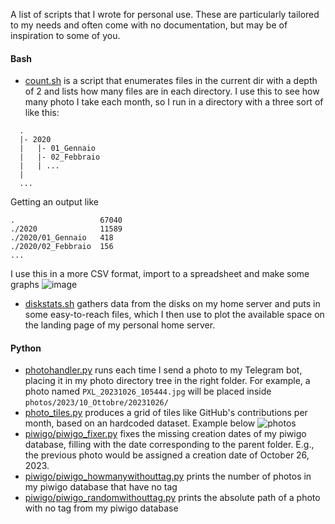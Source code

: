 A list of scripts that I wrote for personal use. These are particularly tailored to my needs and often come with no documentation, but may be of inspiration to some of you.

#### Bash
- [count.sh](https://github.com/fexed/scripts/blob/main/bash/count.sh) is a script that enumerates files in the current dir with a depth of 2 and lists how many files are in each directory. I use this to see how many photo I take each month, so I run in a directory with a three sort of like this:
```
  .
  |- 2020
  |   |- 01_Gennaio
  |   |- 02_Febbraio
  |   | ...
  |
  ...
```
Getting an output like
```
.                   67040
./2020              11589
./2020/01_Gennaio   418
./2020/02_Febbraio  156
...
```
I use this in a more CSV format, import to a spreadsheet and make some graphs
![image](https://github.com/fexed/scripts/assets/5090316/f2a23625-b2c5-46ed-9da4-82d44a3d6d6c)

- [diskstats.sh](https://github.com/fexed/scripts/blob/main/bash/diskstats.sh) gathers data from the disks on my home server and puts in some easy-to-reach files, which I then use to plot the available space on the landing page of my personal home server.

#### Python

- [photohandler.py](https://github.com/fexed/scripts/blob/main/python/photohandler.py) runs each time I send a photo to my Telegram bot, placing it in my photo directory tree in the right folder. For example, a photo named `PXL_20231026_105444.jpg` will be placed inside `photos/2023/10_Ottobre/20231026/`
- [photo_tiles.py](https://github.com/fexed/scripts/blob/main/python/photo_tiles.py) produces a grid of tiles like GitHub's contributions per month, based on an hardcoded dataset. Example below
![photos](https://github.com/fexed/scripts/assets/5090316/ea14e053-6303-4566-aa14-1aaaf0c173f7)
- [piwigo/piwigo_fixer.py](https://github.com/fexed/scripts/blob/main/python/piwigo/piwigo_fixer.py) fixes the missing creation dates of my piwigo database, filling with the date corresponding to the parent folder. E.g., the previous photo would be assigned a creation date of October 26, 2023.
- [piwigo/piwigo_howmanywithouttag.py](https://github.com/fexed/scripts/blob/main/python/piwigo/piwigo_howmanywithouttag.py) prints the number of photos in my piwigo database that have no tag
- [piwigo/piwigo_randomwithouttag.py](https://github.com/fexed/scripts/blob/main/python/piwigo/piwigo_randomwithouttag.py) prints the absolute path of a photo with no tag from my piwigo database

